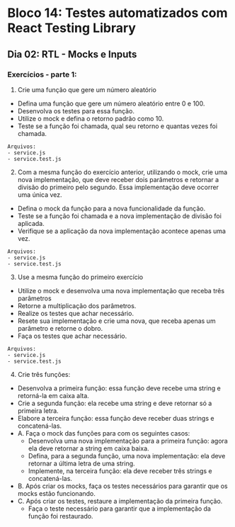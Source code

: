 # Bloco 14: Testes automatizados com React Testing Library
## Dia 02: RTL - Mocks e Inputs
### Exercícios - parte 1:

1. Crie uma função que gere um número aleatório
* Defina uma função que gere um número aleatório entre 0 e 100.
* Desenvolva os testes para essa função.
* Utilize o mock e defina o retorno padrão como 10.
* Teste se a função foi chamada, qual seu retorno e quantas vezes foi chamada.

~~~
Arquivos:
- service.js
- service.test.js
~~~

2. Com a mesma função do exercício anterior, utilizando o mock, crie uma nova implementação, que deve receber dois parâmetros e retornar a divisão do primeiro pelo segundo. Essa implementação deve ocorrer uma única vez.
* Defina o mock da função para a nova funcionalidade da função.
* Teste se a função foi chamada e a nova implementação de divisão foi aplicada.
* Verifique se a aplicação da nova implementação acontece apenas uma vez.

~~~
Arquivos:
- service.js
- service.test.js
~~~

3. Use a mesma função do primeiro exercício
* Utilize o mock e desenvolva uma nova implementação que receba três parâmetros
* Retorne a multiplicação dos parâmetros.
* Realize os testes que achar necessário.
* Resete sua implementação e crie uma nova, que receba apenas um parâmetro e retorne o dobro.
* Faça os testes que achar necessário.

~~~
Arquivos:
- service.js
- service.test.js
~~~

4. Crie três funções:
* Desenvolva a primeira função: essa função deve recebe uma string e retorná-la em caixa alta.
* Crie a segunda função: ela recebe uma string e deve retornar só a primeira letra.
* Elabore a terceira função: essa função deve receber duas strings e concatená-las.
* A. Faça o mock das funções para com os seguintes casos:
  * Desenvolva uma nova implementação para a primeira função: agora ela deve retornar a string em caixa baixa.
  * Defina, para a segunda função, uma nova implementação: ela deve retornar a última letra de uma string.
  * Implemente, na terceira função: ela deve receber três strings e concatená-las.
* B. Após criar os mocks, faça os testes necessários para garantir que os mocks estão funcionando.
* C. Após criar os testes, restaure a implementação da primeira função.
  * Faça o teste necessário para garantir que a implementação da função foi restaurado.
